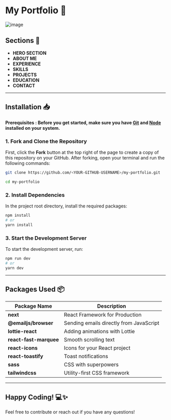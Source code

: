 # My Portfolio 🚀
![image](https://github.com/user-attachments/assets/b0297232-14b0-4fa0-96f0-3ad68c93af4f)


## Sections 📌

- **HERO SECTION**
- **ABOUT ME**
- **EXPERIENCE**
- **SKILLS**
- **PROJECTS**
- **EDUCATION**
- **CONTACT**

---

## Installation 📥

#### Prerequisites : Before you get started, make sure you have [Git](https://git-scm.com/downloads) and [Node](https://nodejs.org/en/download/) installed on your system.

### 1. Fork and Clone the Repository

First, click the **Fork** button at the top right of the page to create a copy of this repository on your GitHub. After forking, open your terminal and run the following commands:

```bash
git clone https://github.com/<YOUR-GITHUB-USERNAME>/my-portfolio.git

cd my-portfolio
```

### 2. Install Dependencies

In the project root directory, install the required packages:

```bash
npm install
# or
yarn install
```

### 3. Start the Development Server

To start the development server, run:

```bash
npm run dev
# or
yarn dev
```

---

## Packages Used 📦

| Package Name        | Description                                   |
| ------------------- | --------------------------------------------- |
| **next**            | React Framework for Production                |
| **@emailjs/browser**| Sending emails directly from JavaScript       |
| **lottie-react**    | Adding animations with Lottie                 |
| **react-fast-marquee** | Smooth scrolling text                      |
| **react-icons**     | Icons for your React project                 |
| **react-toastify**  | Toast notifications                          |
| **sass**            | CSS with superpowers                         |
| **tailwindcss**     | Utility-first CSS framework                  |

---

## Happy Coding! 💻✨

Feel free to contribute or reach out if you have any questions!

